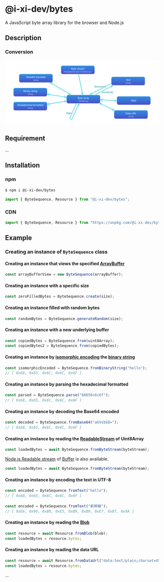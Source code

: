 # @i-xi-dev/bytes

A JavaScript byte array library for the browser and Node.js


## Description

### Conversion
![Conversion](assets/conversion.svg)


## Requirement

...


## Installation

### npm

```console
$ npm i @i-xi-dev/bytes
```

```javascript
import { ByteSequence, Resource } from "@i-xi-dev/bytes";
```

### CDN

```javascript
import { ByteSequence, Resource } from "https://unpkg.com/@i-xi-dev/bytes";
```


## Example

### Creating an instance of `ByteSequence` class

#### Creating an instance that views the specified [ArrayBuffer](https://developer.mozilla.org/en-US/docs/Web/JavaScript/Reference/Global_Objects/ArrayBuffer)
```javascript
const arrayBufferView = new ByteSequence(arrayBuffer);
```

#### Creating an instance with a specific size
```javascript
const zeroFilledBytes = ByteSequence.create(size);
```

#### Creating an instance filled with random bytes
```javascript
const randomBytes = ByteSequence.generateRandom(size);
```

#### Creating an instance with a new underlying buffer
```javascript
const copiedBytes = ByteSequence.from(uint8Array);
const copiedBytes2 = ByteSequence.from(copiedBytes);
```

#### Creating an instance by [isomorphic encoding](https://infra.spec.whatwg.org/#isomorphic-encode) the [binary string](https://developer.mozilla.org/en-US/docs/Web/API/DOMString/Binary)
```javascript
const isomorphicEncoded = ByteSequence.fromBinaryString("hello");
// [ 0x68, 0x65, 0x6C, 0x6C, 0x6F ]
```

#### Creating an instance by parsing the hexadecimal formatted
```javascript
const parsed = ByteSequence.parse("68656c6c6f");
// [ 0x68, 0x65, 0x6C, 0x6C, 0x6F ]
```

#### Creating an instance by decoding the Base64 encoded
```javascript
const decoded = ByteSequence.fromBase64("aGVsbG8=");
// [ 0x68, 0x65, 0x6C, 0x6C, 0x6F ]
```

#### Creating an instance by reading the [ReadableStream](https://developer.mozilla.org/en-US/docs/Web/API/ReadableStream) of Uint8Array
```javascript
const loadedBytes = await ByteSequence.fromByteStream(byteStream);
```

[Node.js Readable stream](https://nodejs.org/api/stream.html#stream_readable_streams) of [Buffer](https://nodejs.org/api/buffer.html#buffer_class_buffer) is also available.
```javascript
const loadedBytes = await ByteSequence.fromByteStream(byteStream);
```

#### Creating an instance by encoding the text in UTF-8
```javascript
const encoded = ByteSequence.fromText("hello");
// [ 0x68, 0x65, 0x6C, 0x6C, 0x6F ]

const encoded = ByteSequence.fromText("新幹線");
// [ 0xE6, 0x96, 0xB0, 0xE5, 0xB9, 0xB9, 0xE7, 0xB7, 0x9A ]
```

#### Creating an instance by reading the [Blob](https://developer.mozilla.org/en-US/docs/Web/API/Blob)
```javascript
const resource = await Resource.fromBlob(blob);
const loadedBytes = resource.bytes;
```

#### Creating an instance by reading the data URL
```javascript
const resource = await Resource.fromDataUrl("data:text/plain;charset=US-ASCII,hello");
const loadedBytes = resource.bytes;
```

...

